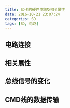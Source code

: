 ```yaml
---
title: SD卡的硬件电路及相关属性
date: 2016-10-21 23:07:24
categories: SD
tags: [SD, 电路]
---
```



## 电路连接

## 相关属性

## 总线信号的变化

## CMD线的数据传输
